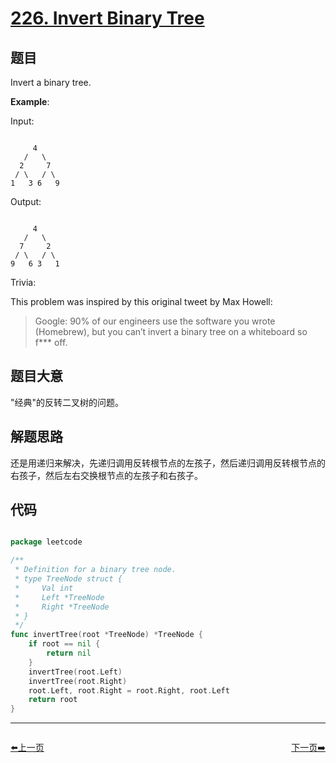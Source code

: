 # [226. Invert Binary Tree](https://leetcode.com/problems/invert-binary-tree/)

## 题目

Invert a binary tree.

**Example**:

Input:

```

     4
   /   \
  2     7
 / \   / \
1   3 6   9

```

Output:

```

     4
   /   \
  7     2
 / \   / \
9   6 3   1

```

Trivia:   

This problem was inspired by this original tweet by Max Howell:

>Google: 90% of our engineers use the software you wrote (Homebrew), but you can’t invert a binary tree on a whiteboard so f*** off.
 

## 题目大意

"经典"的反转二叉树的问题。


## 解题思路

还是用递归来解决，先递归调用反转根节点的左孩子，然后递归调用反转根节点的右孩子，然后左右交换根节点的左孩子和右孩子。




## 代码

```go

package leetcode

/**
 * Definition for a binary tree node.
 * type TreeNode struct {
 *     Val int
 *     Left *TreeNode
 *     Right *TreeNode
 * }
 */
func invertTree(root *TreeNode) *TreeNode {
	if root == nil {
		return nil
	}
	invertTree(root.Left)
	invertTree(root.Right)
	root.Left, root.Right = root.Right, root.Left
	return root
}

```
----------------------------------------------
<div style="display: flex;justify-content: space-between;align-items: center;">
<p><a href="https://books.halfrost.com/leetcode/ChapterFour/0225.Implement-Stack-using-Queues/">⬅️上一页</a></p>
<p><a href="https://books.halfrost.com/leetcode/ChapterFour/0229.Majority-Element-II/">下一页➡️</a></p>
</div>
